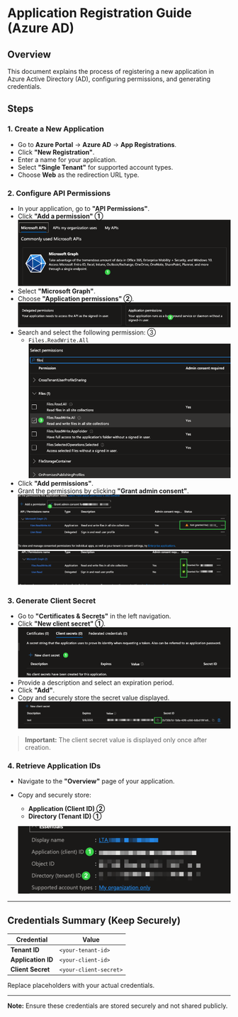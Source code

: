 # Application Registration Guide (Azure AD)

## Overview

This document explains the process of registering a new application in Azure Active Directory (AD), configuring permissions, and generating credentials.

## Steps

### 1. Create a New Application

- Go to **Azure Portal** → **Azure AD** → **App Registrations**.
- Click **"New Registration"**.
- Enter a name for your application.
- Select **"Single Tenant"** for supported account types.
- Choose **Web** as the redirection URL type.

### 2. Configure API Permissions

- In your application, go to **"API Permissions"**.
- Click **"Add a permission" ①** 
![Microsoft API](img/tuto1.png)
- Select **"Microsoft Graph"**.
- Choose **"Application permissions" ②**.
![Application permissions](img/tuto2.png)
- Search and select the following permission: ③
  - `Files.ReadWrite.All`
![Files.ReadWrite.all](img/tuto3.png)
- Click **"Add permissions"**.
- Grant the permissions by clicking **"Grant admin consent"**.
![Grant permissions](img/tuto4.png)
![Permissions grantd](img/tuto5.png)

### 3. Generate Client Secret

- Go to **"Certificates & Secrets"** in the left navigation.
- Click **"New client secret" ①**.
![New secret](img/tuto6.png)
- Provide a description and select an expiration period.
- Click **"Add"**.
- Copy and securely store the secret value displayed.
![Store ](img/tuto7.png)

> **Important:** The client secret value is displayed only once after creation.

### 4. Retrieve Application IDs

- Navigate to the **"Overview"** page of your application.
- Copy and securely store:
  - **Application (Client ID) ②**
  - **Directory (Tenant ID) ①**
  
  ![Copy ClientID and tenantID](img/tuto8.png)

---

## Credentials Summary (Keep Securely)

| Credential             | Value                  |
|------------------------|------------------------|
| **Tenant ID**          | `<your-tenant-id>`     |
| **Application ID**     | `<your-client-id>`     |
| **Client Secret**      | `<your-client-secret>` |

Replace placeholders with your actual credentials.

---

**Note:** Ensure these credentials are stored securely and not shared publicly.


